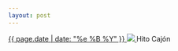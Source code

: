 ```yaml
---
layout: post
---
```


<p>
  <a href="/133">
    <time>{{ page.date | date: "%e %B %Y" }}</time>
    <img src="{{ site.assets_url }}/133.jpg">
  </a>
  Hito Cajón
</p>
